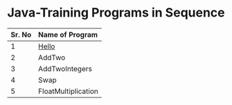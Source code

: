 # Java-Training Programs in Sequence
|Sr. No| Name of Program|
| :----| :--------------|
|1|[Hello](https://github.com/iamsacstar/Java-Training/blob/main/1.%20Hello.java)|
|2|AddTwo|
|3|AddTwoIntegers|
|4|Swap|
|5|FloatMultiplication|
